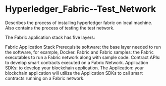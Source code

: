 # Hyperledger_Fabric--Test_Network
 Describes the process of installing hyperledger fabric on local machine. Also contains the process of testing the test network.
 
The Fabric application stack has five layers:

Fabric Application Stack
          Prerequisite software: the base layer needed to run the software, for example, Docker.
          Fabric and Fabric samples: the Fabric executables to run a Fabric network along with sample code.
          Contract APIs: to develop smart contracts executed on a Fabric Network.
          Application SDKs: to develop your blockchain application.
          The Application: your blockchain application will utilize the Application SDKs to call smart contracts running on a Fabric network.
